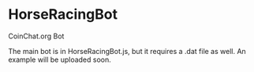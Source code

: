 HorseRacingBot
==============

CoinChat.org Bot

The main bot is in HorseRacingBot.js, but it requires a .dat file as well. An example will be uploaded soon.
